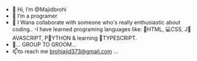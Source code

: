 - 👋 Hi, I’m @Majidbrohi
- 👀 I’m a programer
- 🌱 I Wana collaborate with someone who's really enthusiastic about coding.. 
-I have learned programing languages like:
🫴HTML,
💻CSS,
J👾AVASCRIPT,
P🐍YTHON
&
learning 🐼TYPESCRIPT.
- 💞️... GROUP TO GROOM...
- 📫to reach me brohiajid373@gmail.com ...

<!---
Majidbrohi/Majidbrohi is a ✨ special ✨ repository because its `README.md` (this file) appears on your GitHub profile.
You can click the Preview link to take a look at your changes.
--->
